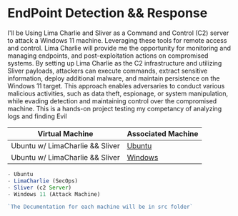 # EndPoint Detection && Response

I'll be Using Lima Charlie and Sliver as a Command and Control (C2) server to attack a Windows 11 machine. Leveraging these tools for remote access and control. Lima Charlie will provide me the opportunity for monitoring and managing endpoints, and post-exploitation actions on compromised systems. By setting up Lima Charlie as the C2 infrastructure and utilizing Sliver payloads, attackers can execute commands, extract sensitive information, deploy additional malware, and maintain persistence on the Windows 11 target. This approach enables adversaries to conduct various malicious activities, such as data theft, espionage, or system manipulation, while evading detection and maintaining control over the compromised machine. This is a hands-on project testing my competancy of analyzing logs and finding Evil


| Virtual Machine                                            | Associated Machine                                    |
| ----------------------------------------------- | ----------------------------------------------------- |
| Ubuntu w/ LimaCharlie && Sliver                          |         <a href="https://github.com/BenjaminBurton/EDR/tree/main/src/ubuntu">Ubuntu</a>|
| Ubuntu w/ LimaCharlie && Sliver                          |         <a href="https://github.com/BenjaminBurton/EDR/tree/main/src/windows">Windows</a>|


```js
- Ubuntu
- LimaCharlie (SecOps)
- Sliver (c2 Server)
- Windows 11 (Attack Machine)

`The Documentation for each machine will be in src folder`
```